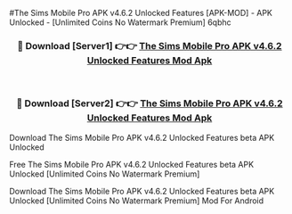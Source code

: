 #The Sims Mobile Pro APK v4.6.2 Unlocked Features [APK-MOD] - APK Unlocked - [Unlimited Coins No Watermark Premium] 6qbhc



<div align="center">

<h3>🔴 Download [Server1] 👉👉 <a href="https://momento.my/?title=The_Sims_Mobile_Pro_APK_v4.6.2_Unlocked_Features">The Sims Mobile Pro APK v4.6.2 Unlocked Features Mod Apk</a></h3><br>

<h3>🔴 Download [Server2] 👉👉 <a href="https://momento.my/?title=The_Sims_Mobile_Pro_APK_v4.6.2_Unlocked_Features">The Sims Mobile Pro APK v4.6.2 Unlocked Features Mod Apk</a></h3>
</div>



Download The Sims Mobile Pro APK v4.6.2 Unlocked Features beta APK Unlocked

Free The Sims Mobile Pro APK v4.6.2 Unlocked Features beta APK Unlocked [Unlimited Coins No Watermark Premium]

Download The Sims Mobile Pro APK v4.6.2 Unlocked Features beta APK Unlocked [Unlimited Coins No Watermark Premium] Mod For Android

